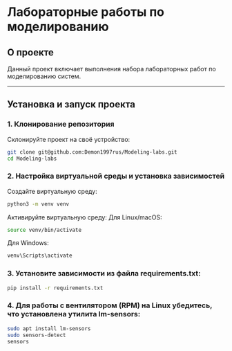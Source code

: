 # Лабораторные работы по моделированию

## О проекте

Данный проект включает выполнения набора лабораторных работ по моделированию систем.

---

## Установка и запуск проекта

### 1. Клонирование репозитория
Склонируйте проект на своё устройство:
```bash
git clone git@github.com:Demon1997rus/Modeling-labs.git
cd Modeling-labs
```
### 2. Настройка виртуальной среды и установка зависимостей
Создайте виртуальную среду:
```bash
python3 -m venv venv
```

Активируйте виртуальную среду:
Для Linux/macOS:
```bash
source venv/bin/activate
```
Для Windows:
```bash
venv\Scripts\activate
```
### 3. Установите зависимости из файла requirements.txt:
```bash
pip install -r requirements.txt
```

### 4. Для работы с вентилятором (RPM) на Linux убедитесь, что установлена утилита lm-sensors:
```bash
sudo apt install lm-sensors
sudo sensors-detect
sensors
```
